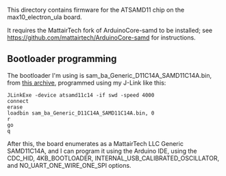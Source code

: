 This directory contains firmware for the ATSAMD11 chip on the
max10_electron_ula board.

It requires the MattairTech fork of ArduinoCore-samd to be installed;
see https://github.com/mattairtech/ArduinoCore-samd for instructions.

Bootloader programming
----------------------

The bootloader I'm using is sam_ba_Generic_D11C14A_SAMD11C14A.bin, from [this
archive](https://www.mattairtech.com/software/arduino/SAM-BA-bootloaders-zero-mattairtech.zip),
programmed using my J-Link like this:

~~~~
JLinkExe -device atsamd11c14 -if swd -speed 4000
connect
erase
loadbin sam_ba_Generic_D11C14A_SAMD11C14A.bin, 0
r
go
q
~~~~

After this, the board enumerates as a MattairTech LLC Generic SAMD11C14A, and I
can program it using the Arduino IDE, using the CDC_HID, 4KB_BOOTLOADER,
INTERNAL_USB_CALIBRATED_OSCILLATOR, and NO_UART_ONE_WIRE_ONE_SPI options.
